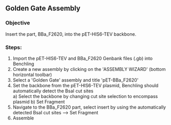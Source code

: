 ## Golden Gate Assembly  

### Objective  
Insert the part, BBa_F2620, into the pET-HIS6-TEV backbone.  

### Steps:
1. Import the pET-HIS6-TEV and BBa_F2620 Genbank files (.gb) into Benchling
2. Create a new assembly by clicking on the 'ASSEMBLY WIZARD' (bottom horizontal toolbar)  
3. Select a 'Golden Gate' assembly and title 'pET-BBa_F2620'  
4. Set the backbone from the pET-HIS6-TEV plasmid, Benchling should automatically detect the BsaI cut sites  
    a) Select the backbone by changing cut site selection to encompass plasmid
    b) Set Fragment  
5. Navigate to the BBa_F2620 part, select insert by using the automatically detected BsaI cut sites --> Set Fragment  
6. Assemble  
